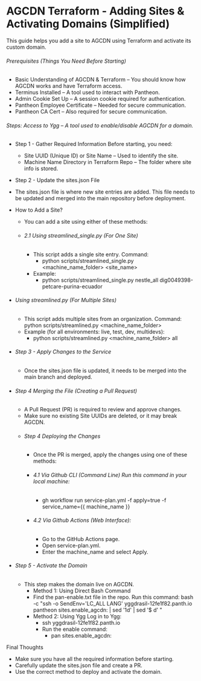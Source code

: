 # AGCDN Terraform - Adding Sites & Activating Domains (Simplified)
This guide helps you add a site to AGCDN using Terraform and activate its custom domain.

###### Prerequisites (Things You Need Before Starting)
- Basic Understanding of AGCDN & Terraform – You should know how AGCDN works and have Terraform access.
- Terminus Installed – A tool used to interact with Pantheon.
- Admin Cookie Set Up – A session cookie required for authentication.
- Pantheon Employee Certificate – Needed for secure communication.
- Pantheon CA Cert – Also required for secure communication.

######  Steps: Access to Ygg – A tool used to enable/disable AGCDN for a domain.
- Step 1 - Gather Required Information
Before starting, you need:
  - Site UUID (Unique ID) or Site Name – Used to identify the site.
  - Machine Name Directory in Terraform Repo – The folder where site info is stored.

- Step 2 - Update the sites.json File
- The sites.json file is where new site entries are added. This file needs to be updated and merged into the main repository before deployment.

- How to Add a Site?
  - You can add a site using either of these methods:

  - ###### 2.1 Using streamlined_single.py (For One Site)
    - This script adds a single site entry. Command:
      - python scripts/streamlined_single.py <machine_name_folder> <site_name>
    - Example:
      - python scripts/streamlined_single.py nestle_all dig0049398-petcare-purina-ecuador

- ###### Using streamlined.py (For Multiple Sites)
  - This script adds multiple sites from an organization. Command:
  python scripts/streamlined.py <machine_name_folder>
  - Example (for all environments: live, test, dev, multidevs):
    - python scripts/streamlined.py <machine_name_folder> all

- ###### Step 3 - Apply Changes to the Service
  - Once the sites.json file is updated, it needs to be merged into the main branch and deployed.

- ###### Step 4 Merging the File (Creating a Pull Request)
  - A Pull Request (PR) is required to review and approve changes.
  - Make sure no existing Site UUIDs are deleted, or it may break AGCDN.
  - ###### Step 4 Deploying the Changes
    - Once the PR is merged, apply the changes using one of these methods:
    - ###### 4.1 Via Github CLI (Command Line) Run this command in your local machine:
      - gh workflow run service-plan.yml -f apply=true -f service_name={{ machine_name }}
    - ###### 4.2 Via Github Actions (Web Interface):
      - Go to the GitHub Actions page.
      - Open service-plan.yml.
      - Enter the machine_name and select Apply.

- ###### Step 5 - Activate the Domain
  - This step makes the domain live on AGCDN.
    - Method 1: Using Direct Bash Command
    - Find the pan-enable.txt file in the repo. Run this command:
    bash -c "ssh -o SendEnv='LC_ALL LANG' yggdrasil-12fe1f82.panth.io pantheon sites.enable_agcdn:<domain-name> | sed '1d' | sed '$ d' "
    - Method 2: Using Ygg
    Log in to Ygg:
      - ssh yggdrasil-12fe1f82.panth.io
      - Run the enable command:
        - pan sites.enable_agcdn:<domain-name>

Final Thoughts
- Make sure you have all the required information before starting.
- Carefully update the sites.json file and create a PR.
- Use the correct method to deploy and activate the domain.
